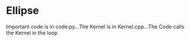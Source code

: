 Ellipse
=======
Important code is in code.py...The Kernel is in Kernel.cpp...The Code calls the Kernel in the loop
